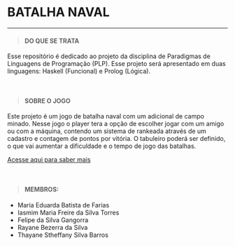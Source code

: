 # BATALHA NAVAL
---

> #### DO QUE SE TRATA

Esse repositório é dedicado ao projeto da disciplina de Paradigmas de Linguagens de Programação (PLP). Esse projeto será apresentado em duas linguagens: Haskell (Funcional) e Prolog (Lógica).

<br>

> #### SOBRE O JOGO

Este projeto é um jogo de batalha naval com um adicional de campo minado. Nesse jogo o player tera a opção de escolher jogar com um amigo ou com a máquina, contendo um sistema de rankeada através de um cadastro e contagem de pontos por vitória. O tabuleiro poderá ser definido, o que vai aumentar a dificuldade e o tempo de jogo das batalhas.

[Acesse aqui para saber mais](https://docs.google.com/document/d/1ea-AV-QI9XDrPBfTsM2Qdy2xajnzhF1-gGaIO84EY0Y/edit?usp=sharing)

<br>

> #### MEMBROS: 

- Maria Eduarda Batista de Farias 
- Iasmim Maria Freire da Silva Torres
- Felipe da Silva Gangorra
- Rayane Bezerra da Silva
- Thayane Stheffany Silva Barros



